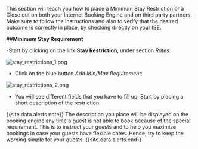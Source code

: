   
  
This section will teach you how to place a Minimum Stay Restriction or a Close out on both your Internet Booking Engine and on third party partners. Make sure to follow the instructions and also to verify that the desired outcome is correctly in place, by checking directly on your IBE.  


  
  
##**Minimum Stay Requirement**  


-Start by clicking on the link **Stay Restriction**, under section _Rates_:  



![stay_restrictions_1.png]({{site.baseurl}}/images/stay_restrictions_1.png)  


- Click on the blue button _Add Min/Max Requirement_:  


![stay_restrictions_2.png]({{site.baseurl}}/images/stay_restrictions_2.png)  


- You will see different fields that you have to fill up. Start by placing a short description of the restriction.   


{{site.data.alerts.note}} The description you place will be displayed on the booking engine any time a guest is not able to book because of the special requirement. This is to instruct your guests and to help you maximize bookings in case your guests have flexible dates. Hence, try to keep the wording simple for your guests.  {{site.data.alerts.end}}




